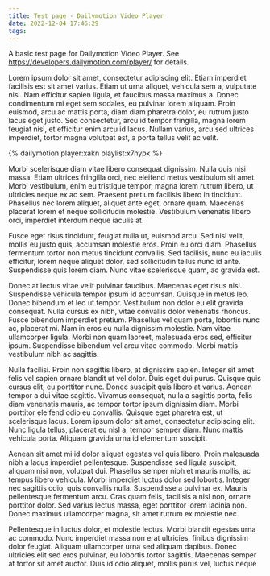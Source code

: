 ```yaml
---
title: Test page - Dailymotion Video Player
date: 2022-12-04 17:46:29
tags:
---
```

A basic test page for Dailymotion Video Player. 
See https://developers.dailymotion.com/player/ for details.

Lorem ipsum dolor sit amet, consectetur adipiscing elit. Etiam imperdiet facilisis est sit amet varius. Etiam ut urna aliquet, vehicula sem a, vulputate nisl. Nam efficitur sapien ligula, et faucibus massa maximus a. Donec condimentum mi eget sem sodales, eu pulvinar lorem aliquam. Proin euismod, arcu ac mattis porta, diam diam pharetra dolor, eu rutrum justo lacus eget justo. Sed consectetur, arcu id tempor fringilla, magna lorem feugiat nisl, et efficitur enim arcu id lacus. Nullam varius, arcu sed ultrices imperdiet, tortor magna volutpat est, a porta tellus velit ac velit.

{% dailymotion player:xakn playlist:x7nypk %}

Morbi scelerisque diam vitae libero consequat dignissim. Nulla quis nisi massa. Etiam ultrices fringilla orci, nec eleifend metus vestibulum sit amet. Morbi vestibulum, enim eu tristique tempor, magna lorem rutrum libero, ut ultricies neque ex ac sem. Praesent pretium facilisis libero in tincidunt. Phasellus nec lorem aliquet, aliquet ante eget, ornare quam. Maecenas placerat lorem et neque sollicitudin molestie. Vestibulum venenatis libero orci, imperdiet interdum neque iaculis at.

Fusce eget risus tincidunt, feugiat nulla ut, euismod arcu. Sed nisl velit, mollis eu justo quis, accumsan molestie eros. Proin eu orci diam. Phasellus fermentum tortor non metus tincidunt convallis. Sed facilisis, nunc eu iaculis efficitur, lorem neque aliquet dolor, sed sollicitudin tellus nunc id ante. Suspendisse quis lorem diam. Nunc vitae scelerisque quam, ac gravida est.


Donec at lectus vitae velit pulvinar faucibus. Maecenas eget risus nisi. Suspendisse vehicula tempor ipsum id accumsan. Quisque in metus leo. Donec bibendum et leo ut tempor. Vestibulum non dolor eu elit gravida consequat. Nulla cursus ex nibh, vitae convallis dolor venenatis rhoncus. Fusce bibendum imperdiet pretium. Phasellus vel quam porta, lobortis nunc ac, placerat mi. Nam in eros eu nulla dignissim molestie. Nam vitae ullamcorper ligula. Morbi non quam laoreet, malesuada eros sed, efficitur ipsum. Suspendisse bibendum vel arcu vitae commodo. Morbi mattis vestibulum nibh ac sagittis.

Nulla facilisi. Proin non sagittis libero, at dignissim sapien. Integer sit amet felis vel sapien ornare blandit ut vel dolor. Duis eget dui purus. Quisque quis cursus elit, eu porttitor nunc. Donec suscipit quis libero at varius. Aenean tempor a dui vitae sagittis. Vivamus consequat, nulla a sagittis porta, felis diam venenatis mauris, ac tempor tortor ipsum dignissim diam. Morbi porttitor eleifend odio eu convallis. Quisque eget pharetra est, ut scelerisque lacus. Lorem ipsum dolor sit amet, consectetur adipiscing elit. Nunc ligula tellus, placerat eu nisl a, tempor semper diam. Nunc mattis vehicula porta. Aliquam gravida urna id elementum suscipit.

Aenean sit amet mi id dolor aliquet egestas vel quis libero. Proin malesuada nibh a lacus imperdiet pellentesque. Suspendisse sed ligula suscipit, aliquam nisi non, volutpat dui. Phasellus semper nibh et mauris mollis, ac tempus libero vehicula. Morbi imperdiet luctus dolor sed lobortis. Integer nec sagittis odio, quis convallis nulla. Suspendisse a pulvinar ex. Mauris pellentesque fermentum arcu. Cras quam felis, facilisis a nisl non, ornare porttitor dolor. Sed varius lectus massa, eget porttitor lorem lacinia non. Donec maximus ullamcorper magna, sit amet rutrum ex molestie nec.

Pellentesque in luctus dolor, et molestie lectus. Morbi blandit egestas urna ac commodo. Nunc imperdiet massa non erat ultricies, finibus dignissim dolor feugiat. Aliquam ullamcorper urna sed aliquam dapibus. Donec ultricies elit sed eros pulvinar, eu lobortis tortor sagittis. Maecenas semper at tortor sit amet auctor. Duis id odio aliquet, mollis purus vel, luctus neque